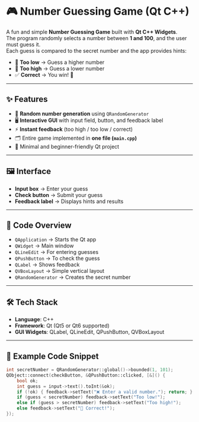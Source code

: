 # 🎮 Number Guessing Game (Qt C++)

A fun and simple **Number Guessing Game** built with **Qt C++ Widgets**.  
The program randomly selects a number between **1 and 100**, and the user must guess it.  
Each guess is compared to the secret number and the app provides hints:  

- 🔽 **Too low** → Guess a higher number  
- 🔼 **Too high** → Guess a lower number  
- ✅ **Correct** → You win! 🎉  

---

## ✨ Features
- 🎲 **Random number generation** using `QRandomGenerator`  
- 🖥️ **Interactive GUI** with input field, button, and feedback label  
- ⚡ **Instant feedback** (too high / too low / correct)  
- 🗂️ Entire game implemented in **one file (`main.cpp`)**  
- 🎯 Minimal and beginner-friendly Qt project  

---

## 🖼️ Interface
- **Input box** → Enter your guess  
- **Check button** → Submit your guess  
- **Feedback label** → Displays hints and results  

---

## 📄 Code Overview
- `QApplication` → Starts the Qt app  
- `QWidget` → Main window  
- `QLineEdit` → For entering guesses  
- `QPushButton` → To check the guess  
- `QLabel` → Shows feedback  
- `QVBoxLayout` → Simple vertical layout  
- `QRandomGenerator` → Creates the secret number  

---

## 🛠️ Tech Stack
- **Language**: C++  
- **Framework**: Qt (Qt5 or Qt6 supported)  
- **GUI Widgets**: QLabel, QLineEdit, QPushButton, QVBoxLayout  

---

## 📄 Example Code Snippet
```cpp
int secretNumber = QRandomGenerator::global()->bounded(1, 101);
QObject::connect(checkButton, &QPushButton::clicked, [&]() {
    bool ok;
    int guess = input->text().toInt(&ok);
    if (!ok) { feedback->setText("❌ Enter a valid number."); return; }
    if (guess < secretNumber) feedback->setText("Too low!");
    else if (guess > secretNumber) feedback->setText("Too high!");
    else feedback->setText("🎉 Correct!");
});
